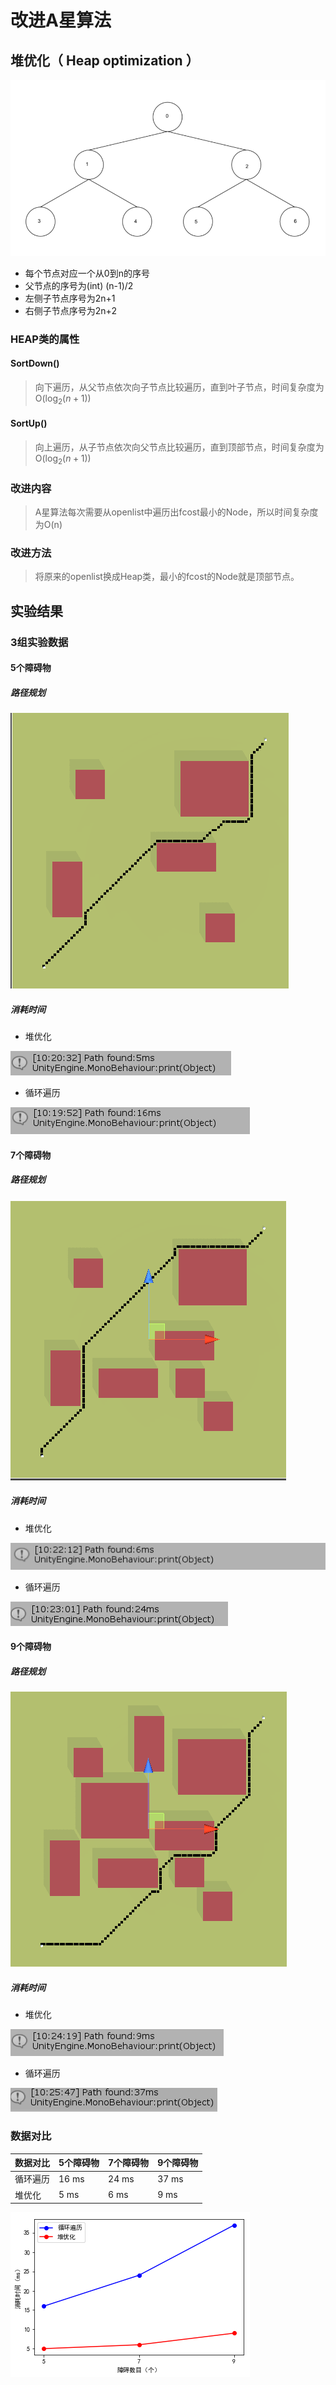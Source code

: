 # 改进A星算法

## 堆优化（ Heap optimization ）

![堆优化图](images\堆优化图.png)

* 每个节点对应一个从0到n的序号
* 父节点的序号为(int) (n-1)/2
* 左侧子节点序号为2n+1
* 右侧子节点序号为2n+2

### HEAP类的属性

#### SortDown()

> 向下遍历，从父节点依次向子节点比较遍历，直到叶子节点，时间复杂度为O($\log_2(n+1$))

#### SortUp()

> 向上遍历，从子节点依次向父节点比较遍历，直到顶部节点，时间复杂度为O($\log_2(n+1$))

### 改进内容

> A星算法每次需要从openlist中遍历出fcost最小的Node，所以时间复杂度为O(n)

### 改进方法

> 将原来的openlist换成Heap类，最小的fcost的Node就是顶部节点。

## 实验结果

###  3组实验数据

#### 5个障碍物

##### 路径规划

![5个障碍物路径](images\5个障碍物路径.png)

##### 消耗时间

* 堆优化

![堆优化](images\5个障碍物堆优化.png)

* 循环遍历

![循环遍历](images\5个障碍物循环遍历.png)

#### 7个障碍物

##### 路径规划

![5个障碍物路径](images\7个障碍物路径.png)

##### 消耗时间

* 堆优化

![堆优化](images\7个障碍物堆优化.png)

* 循环遍历

![循环遍历](images\7个障碍物循环遍历.png)

#### 9个障碍物

##### 路径规划

![5个障碍物路径](images\9个障碍物路径.png)

##### 消耗时间

* 堆优化

![堆优化](images\9个障碍物堆优化.png)

* 循环遍历

![循环遍历](images\9个障碍物循环遍历.png)



### 数据对比

| 数据对比 | 5个障碍物 | 7个障碍物 | 9个障碍物 |
| -------- | --------- | --------- | --------- |
| 循环遍历 | 16 ms     | 24 ms     | 37 ms     |
| 堆优化   | 5 ms      | 6 ms      | 9 ms      |

![数据折线图](images\堆优化和循环遍历结果数据分析.png)

